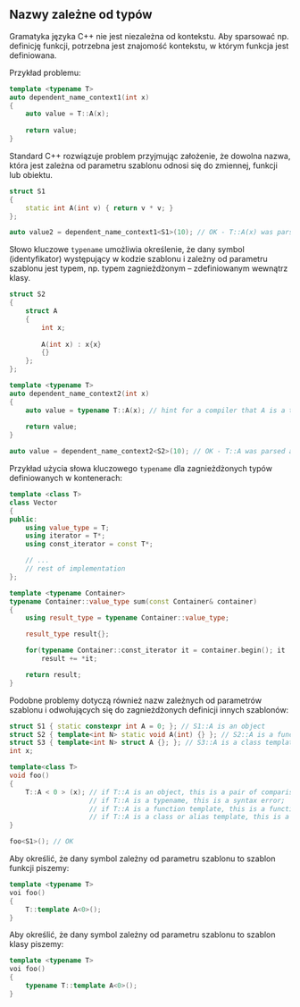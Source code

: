 ## Nazwy zależne od typów

Gramatyka języka C++ nie jest niezależna od kontekstu. Aby sparsować np. definicję funkcji, potrzebna jest znajomość kontekstu, w którym funkcja jest definiowana.

Przykład problemu:

```cpp
template <typename T>
auto dependent_name_context1(int x)
{
    auto value = T::A(x);
    
    return value;
}
```

Standard C++ rozwiązuje problem przyjmując założenie, że dowolna nazwa, która jest zależna od parametru szablonu odnosi się do zmiennej, funkcji lub obiektu.

```cpp
struct S1
{
    static int A(int v) { return v * v; }
};

auto value2 = dependent_name_context1<S1>(10); // OK - T::A(x) was parsed as a function call
```

Słowo kluczowe `typename` umożliwia określenie, że dany symbol (identyfikator) występujący w kodzie szablonu i zależny od parametru szablonu jest typem, np. typem zagnieżdżonym – zdefiniowanym wewnątrz klasy.

```cpp
struct S2
{
    struct A
    {
        int x;
        
        A(int x) : x{x}
        {}
    };
};

template <typename T>
auto dependent_name_context2(int x)
{
    auto value = typename T::A(x); // hint for a compiler that A is a type
    
    return value;
}

auto value = dependent_name_context2<S2>(10); // OK - T::A was parsed as a nested type
```

Przykład użycia słowa kluczowego `typename` dla zagnieżdżonych typów definiowanych w kontenerach:

```cpp
template <class T> 
class Vector 
{      
public:
    using value_type = T;
    using iterator = T*;
    using const_iterator = const T*;    

    // ...
    // rest of implementation
};

template <typename Container>
typename Container::value_type sum(const Container& container)
{
    using result_type = typename Container::value_type;

    result_type result{};

    for(typename Container::const_iterator it = container.begin(); it != container.end(); ++it)
        result += *it;

    return result;
}
```

Podobne problemy dotyczą również nazw zależnych od parametrów szablonu i odwołujących się do zagnieżdżonych definicji innych szablonów:

```cpp
struct S1 { static constexpr int A = 0; }; // S1::A is an object
struct S2 { template<int N> static void A(int) {} }; // S2::A is a function template
struct S3 { template<int N> struct A {}; }; // S3::A is a class template
int x;

template<class T>
void foo() 
{
    T::A < 0 > (x); // if T::A is an object, this is a pair of comparisons;                    
                    // if T::A is a typename, this is a syntax error;                        
                    // if T::A is a function template, this is a function call;        
                    // if T::A is a class or alias template, this is a declaration.
}

foo<S1>(); // OK
```

Aby określić, że dany symbol zależny od parametru szablonu to szablon funkcji piszemy:

```cpp
template <typename T>
voi foo()
{
    T::template A<0>();
}
```

Aby określić, że dany symbol zależny od parametru szablonu to szablon klasy piszemy:

```cpp
template <typename T>
voi foo()
{
    typename T::template A<0>();
}